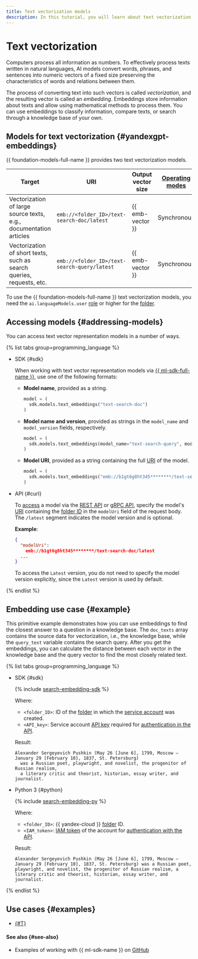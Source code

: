 ```yaml
---
title: Text vectorization models
description: In this tutorial, you will learn about text vectorization models available in {{ foundation-models-name }}.
---
```


# Text vectorization

Computers process all information as numbers. To effectively process texts written in natural languages, AI models convert words, phrases, and sentences into numeric vectors of a fixed size preserving the characteristics of words and relations between them.

The process of converting text into such vectors is called _vectorization_, and the resulting vector is called an _embedding_. Embeddings store information about texts and allow using mathematical methods to process them. You can use embeddings to classify information, compare texts, or search through a knowledge base of your own.

## Models for text vectorization {#yandexgpt-embeddings}

{{ foundation-models-full-name }} provides two text vectorization models.

| **Target** | **URI** | **Output vector size** | **[Operating modes](./index.md#working-mode)** |
|---|---|---|---|
| Vectorization of large source texts, e.g., documentation articles | `emb://<folder_ID>/text-search-doc/latest` | {{ emb-vector }} | Synchronous |
| Vectorization of short texts, such as search queries, requests, etc. | `emb://<folder_ID>/text-search-query/latest` | {{ emb-vector }} | Synchronous |

To use the {{ foundation-models-full-name }} text vectorization models, you need the `ai.languageModels.user` [role](../security/index.md#languageModels-user) or higher for the [folder](../../resource-manager/concepts/resources-hierarchy.md#folder).

## Accessing models {#addressing-models}

You can access text vector representation models in a number of ways.

{% list tabs group=programming_language %}

- SDK {#sdk}

  When working with text vector representation models via [{{ ml-sdk-full-name }}](../sdk/index.md), use one of the following formats:

  * **Model name**, provided as a string.

      ```python
      model = (
        sdk.models.text_embeddings("text-search-doc")
      )
      ```

  * **Model name and version**, provided as strings in the `model_name` and `model_version` fields, respectively.

      ```python
      model = (
        sdk.models.text_embeddings(model_name="text-search-query", model_version="latest")
      )
      ```

  * **Model URI**, provided as a string containing the full [URI](#yandexgpt-embeddings) of the model.

      ```python
      model = (
        sdk.models.text_embeddings("emb://b1gt6g8ht345********/text-search-query/latest")
      )
      ```

- API {#curl}

  To [access](../operations/embeddings/search.md) a model via the [REST API](../embeddings/api-ref/index.md) or [gRPC API](../embeddings/api-ref/grpc/index.md), specify the model's [URI](#yandexgpt-embeddings) containing the [folder ID](../../resource-manager/operations/folder/get-id.md) in the `modelUri` field of the request body. The `/latest` segment indicates the model version and is optional.

  **Example**:

  ```json
  {
    "modelUri":
      emb://b1gt6g8ht345********/text-search-doc/latest
    ...
  }
  ```

  To access the `Latest` version, you do not need to specify the model version explicitly, since the `Latest` version is used by default.

{% endlist %}

## Embedding use case {#example}

This primitive example demonstrates how you can use embeddings to find the closest answer to a question in a knowledge base. The `doc_texts` array contains the source data for vectorization, i.e., the knowledge base, while the `query_text` variable contains the search query. After you get the embeddings, you can calculate the distance between each vector in the knowledge base and the query vector to find the most closely related text.

{% list tabs group=programming_language %}

- SDK {#sdk}

  {% include [search-embedding-sdk](../../_includes/foundation-models/examples/search-embedding-sdk.md) %}

  Where:

  * `<folder_ID>`: ID of the [folder](../../resource-manager/concepts/resources-hierarchy.md#folder) in which the [service account](../../iam/concepts/users/service-accounts.md) was created.
  * `<API_key>`: Service account [API key](../../iam/concepts/authorization/api-key.md) required for [authentication in the API](../api-ref/authentication.md).

  Result:

  ```text
  Alexander Sergeyevich Pushkin (May 26 [June 6], 1799, Moscow — January 29 [February 10], 1837, St. Petersburg)
    was a Russian poet, playwright, and novelist, the progenitor of Russian realism,
    a literary critic and theorist, historian, essay writer, and journalist.
  ```

- Python 3 {#python}

  {% include [search-embedding-py](../../_includes/foundation-models/examples/search-embedding-py.md) %}

  Where:

  * `<folder_ID>`: {{ yandex-cloud }} [folder](../../resource-manager/concepts/resources-hierarchy.md#folder) ID.
  * `<IAM_token>`: [IAM token](../../iam/concepts/authorization/iam-token.md) of the account for [authentication with the API](../api-ref/authentication.md).

  Result:

  ```text
  Alexander Sergeyevich Pushkin (May 26 [June 6], 1799, Moscow — January 29 [February 10], 1837, St. Petersburg) was a Russian poet, playwright, and novelist, the progenitor of Russian realism, a literary critic and theorist, historian, essay writer, and journalist.
  ```

{% endlist %}

## Use cases {#examples}

* [{#T}](../operations/embeddings/search.md)

#### See also {#see-also}

* Examples of working with {{ ml-sdk-name }} on [GitHub](https://github.com/yandex-cloud/yandex-cloud-ml-sdk/tree/master/examples/sync/text_embeddings)